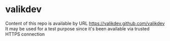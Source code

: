 # valikdev
Content of this repo is available by URL https://valikdev.github.com/valikdev
It may be used for a test purpose since it's been available via trusted HTTPS connection
